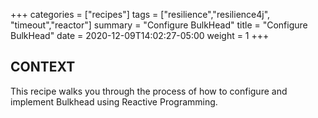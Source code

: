 +++
categories = ["recipes"]
tags = ["resilience","resilience4j", "timeout","reactor"]
summary = "Configure BulkHead"
title = "Configure BulkHead"
date = 2020-12-09T14:02:27-05:00
weight = 1
+++

## CONTEXT
This recipe walks you through the process of how to configure and implement
Bulkhead using Reactive Programming.
